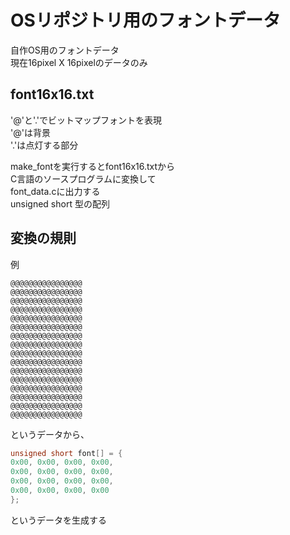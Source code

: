 ﻿# OSリポジトリ用のフォントデータ

自作OS用のフォントデータ  
現在16pixel X 16pixelのデータのみ  

## font16x16.txt

'@'と'.'でビットマップフォントを表現  
'@'は背景  
'.'は点灯する部分  

make\_fontを実行するとfont16x16.txtから  
C言語のソースプログラムに変換して  
font\_data.cに出力する  
unsigned short 型の配列  

## 変換の規則

例

```text
@@@@@@@@@@@@@@@@
@@@@@@@@@@@@@@@@
@@@@@@@@@@@@@@@@
@@@@@@@@@@@@@@@@
@@@@@@@@@@@@@@@@
@@@@@@@@@@@@@@@@
@@@@@@@@@@@@@@@@
@@@@@@@@@@@@@@@@
@@@@@@@@@@@@@@@@
@@@@@@@@@@@@@@@@
@@@@@@@@@@@@@@@@
@@@@@@@@@@@@@@@@
@@@@@@@@@@@@@@@@
@@@@@@@@@@@@@@@@
@@@@@@@@@@@@@@@@
@@@@@@@@@@@@@@@@
```

というデータから、

```c
unsigned short font[] = {
0x00, 0x00, 0x00, 0x00,
0x00, 0x00, 0x00, 0x00,
0x00, 0x00, 0x00, 0x00,
0x00, 0x00, 0x00, 0x00
};
```

というデータを生成する

